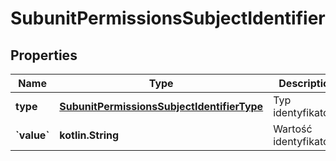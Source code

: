 
# SubunitPermissionsSubjectIdentifier

## Properties
| Name | Type | Description | Notes |
| ------------ | ------------- | ------------- | ------------- |
| **type** | [**SubunitPermissionsSubjectIdentifierType**](SubunitPermissionsSubjectIdentifierType.md) | Typ identyfikatora. |  |
| **&#x60;value&#x60;** | **kotlin.String** | Wartość identyfikatora. |  |



